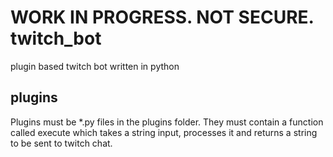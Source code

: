 # WORK IN PROGRESS. NOT SECURE. twitch_bot
plugin based twitch bot written in python

## plugins
Plugins must be *.py files in the plugins folder.
They must contain a function called execute
which takes a string input, processes it
and returns a string to be sent to twitch chat.
